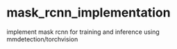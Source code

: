 # mask_rcnn_implementation
implement mask rcnn for training and inference using mmdetection/torchvision
